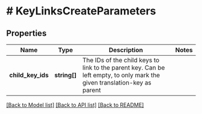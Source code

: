 # # KeyLinksCreateParameters

## Properties

Name | Type | Description | Notes
------------ | ------------- | ------------- | -------------
**child_key_ids** | **string[]** | The IDs of the child keys to link to the parent key. Can be left empty, to only mark the given translation-key as parent | 

[[Back to Model list]](../../README.md#documentation-for-models) [[Back to API list]](../../README.md#documentation-for-api-endpoints) [[Back to README]](../../README.md)



